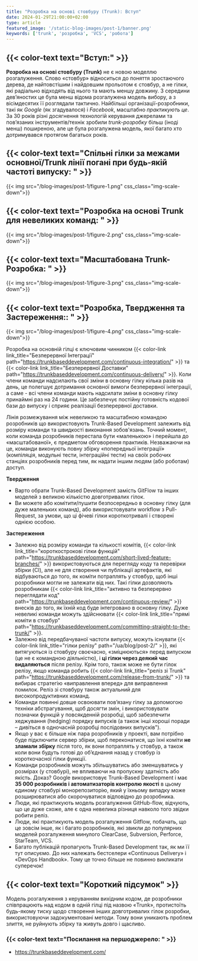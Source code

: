 ```yaml
---
title: "Розробка на основі стовбуру (Trunk): Вступ"
date: 2024-01-29T21:00:00+02:00
type: article
featured_image: '/static-blog-images/post-1/banner.png'
keywords: ['trunk', 'розробка', 'VCS', 'робота']
---
```

## {{< color-text text="Вступ:" >}}
**Розробка на основі стовбуру (Trunk)** не є новою моделлю розгалуження. Слово «стовбур» відноситься до поняття зростаючого 
дерева, де найтовстішим і найдовшим прольотом є стовбур, а не гілки, які радіально відходять від нього та мають меншу 
довжину. З середини дев’яностих це була менш відома розгалужена модель вибору, а з вісімдесятих її розглядали тактично. 
Найбільші організації-розробники, такі як _Google_ (як згадувалося) і _Facebook_, масштабно _практикують це_. За 30 
років різні досягнення технологій керування джерелами та пов’язаних інструментів/технік зробили _trunk-розробку_ 
більш (іноді менш) поширеною, але це була розгалужена модель, якої багато хто дотримувався протягом багатьох років.

## {{< color-text text="Спільні гілки за межами основної/Trunk лінії погані при будь-якій частоті випуску: " >}}
{{< img src="/blog-images/post-1/figure-1.png" css_class="img-scale-down">}}

## {{< color-text text="Розробка на основі Trunk для невеликих команд: " >}}
{{< img src="/blog-images/post-1/figure-2.png" css_class="img-scale-down">}}

## {{< color-text text="Масштабована Trunk-Розробка: " >}}
{{< img src="/blog-images/post-1/figure-3.png" css_class="img-scale-down">}}

## {{< color-text text="Розробка, Твердження та Застереження:: " >}}
{{< img src="/blog-images/post-1/figure-4.png" css_class="img-scale-down">}}

Розробка на основній гілці є ключовим чинником 
{{< color-link link_title="Безперервної Інтеграції" path="https://trunkbaseddevelopment.com/continuous-integration/" >}} 
та {{< color-link link_title="Безперервної Доставки" path="https://trunkbaseddevelopment.com/continuous-delivery/" >}}. 
Коли члени команди надсилають свої зміни в основну гілку кілька разів на день, це полегшує дотримання основної вимоги безперервної інтеграції, а саме - всі члени команди мають надсилати зміни в основну гілку принаймні раз на 24 години. Це забезпечує постійну готовність кодової бази до випуску і сприяє реалізації безперервної доставки.

Лінія розмежування між невеликою та масштабною командою розробників що використовують Trunk-Based Development залежить від розміру команди та швидкості виконання зобов'язань. Точний момент, коли команда розробників перестала бути 
«маленькою» і перейшла до «масштабованої», є предметом обговорення практиків. Незважаючи на це, команди виконують повну 
збірку «попередньої інтеграції» (компіляція, модульні тести, інтеграційні тести) на своїх робочих станціях розробників 
перед тим, як надати іншим людям (або роботам) доступ.

**Твердження**
* Варто обрати Trunk-Based Development замість GitFlow та інших моделей з великою кількістю довготривалих гілок.
* Ви можете або комітити/пушити безпосередньо в основну гілку (для дуже маленьких команд), або використовувати workflow з Pull-Request, за умови, що ці фічеві гілки короткотривалі і створені однією особою.

**Застереження**
* Залежно від розміру команди та кількості комітів, {{< color-link link_title="короткострокові гілки функцій" path="https://trunkbaseddevelopment.com/short-lived-feature-branches/" >}}
використовуються для перегляду коду та перевірки збірки (CI), але не для створення чи публікації артефактів, які 
відбуваються до того, як коміти потраплять у стовбур, щоб інші розробники могли не залежати від них. Такі гілки 
дозволяють розробникам {{< color-link link_title="активно та безперервно переглядати код" path="https://trunkbaseddevelopment.com/continuous-review/" >}} 
внесків до того, як їхній код буде інтегровано в основну гілку. Дуже невеликі команди можуть здійснювати 
{{< color-link link_title="прямі коміти в стовбур" path="https://trunkbaseddevelopment.com/committing-straight-to-the-trunk/" >}}.
* Залежно від передбачуваної частоти випуску, можуть існувати {{< color-link link_title="гілки релізу" path="/ua/blog/post-2/" >}}, 
які витягуються із стовбуру своєчасно, «зміцнюються» перед випуском (це не є командною діяльністю), і **ці гілки через 
деякий час видаляються** після релізу. Крім того, також може не бути гілок релізу, якщо команда робить 
{{< color-link link_title="реліз зі Trunk" path="https://trunkbaseddevelopment.com/release-from-trunk/" >}} та вибирає
стратегію «виправлення вперед» для виправлення помилок. Реліз зі стовбуру також актуальний для високопродуктивних команд.
* Команди повинні довше освоювати пов’язану гілку за допомогою техніки абстрагування, щоб досягти змін, і 
використовувати позначки функцій у повсякденній розробці, щоб забезпечити хеджування (hedging) порядку випусків (а також 
інші хороші поради – дивіться в одночасній розробці послідовних випусків").
* Якщо у вас є більше ніж пара розробників у проекті, вам потрібно буде підключити сервер збірки, щоб переконатися, що 
їхні коміти **не зламали збірку** після того, як вони потраплять у стовбур, а також коли вони будуть готові до 
об’єднання назад у стовбур із короткочасної гілки функції.
* Команди розробників можуть збільшуватись або зменшуватись у розмірах (у стовбурі), не впливаючи на пропускну здатність
або якість. Доказ? Google використовує Trunk-Based Development і має **35 000 розробників і автоматизаторів контролю 
якості** в цьому єдиному стовбурі монорепозиторію, який у їхньому випадку може розширюватися або скорочуватися відповідно до розробника.
* Люди, які практикують модель розгалуження GitHub-flow, відчують, що це дуже схоже, але є одна невелика різниця
навколо того звідки робити реліз.
* Люди, які практикують модель розгалуження Gitflow, побачать, що це зовсім інше, як і багато розробників, які звикли 
до популярних моделей розгалуження минулого ClearCase, Subversion, Perforce, StarTeam, VCS.
* Багато публікацій пропагують Trunk-Based Development так, як ми її тут описуємо. До них належать бестселери 
«Continuous Delivery» і «DevOps Handbook». Тому це точно більше не повинно викликати суперечок!

## {{< color-text text="Короткий підсумок" >}}
Модель розгалуження з керуванням вихідним кодом, де розробники співпрацюють над кодом в одній гілці під назвою «Trunk», 
протистоїть будь-якому тиску щодо створення інших довготривалих гілок розробки, використовуючи задокументовані 
методи. Тому вони уникають проблем злиття, не руйнують збірку та живуть довго і щасливо.

### {{< color-text text="Посилання на першоджерело: " >}}
* https://trunkbaseddevelopment.com/
